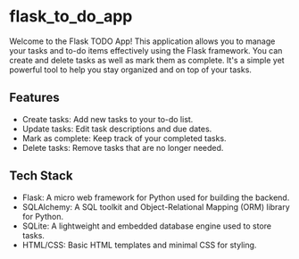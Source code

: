 # flask_to_do_app

Welcome to the Flask TODO App! This application allows you to manage your tasks and to-do items effectively using the Flask framework. 
You can create and delete tasks as well as mark them as complete. It's a simple yet powerful tool to help you stay organized and on top of your tasks.

## Features

- Create tasks: Add new tasks to your to-do list.
- Update tasks: Edit task descriptions and due dates.
- Mark as complete: Keep track of your completed tasks.
- Delete tasks: Remove tasks that are no longer needed.

## Tech Stack

- Flask: A micro web framework for Python used for building the backend.
- SQLAlchemy: A SQL toolkit and Object-Relational Mapping (ORM) library for Python.
- SQLite: A lightweight and embedded database engine used to store tasks.
- HTML/CSS: Basic HTML templates and minimal CSS for styling.
